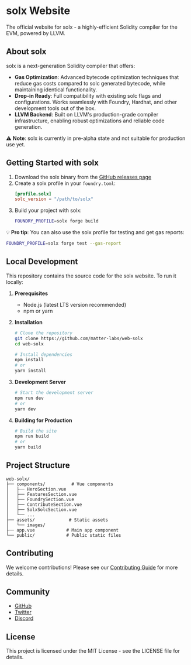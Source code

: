 # solx Website

The official website for solx - a highly-efficient Solidity compiler for the EVM, powered by LLVM.

## About solx

solx is a next-generation Solidity compiler that offers:

- **Gas Optimization**: Advanced bytecode optimization techniques that reduce gas costs compared to solc generated bytecode, while maintaining identical functionality.
- **Drop-in Ready**: Full compatibility with existing solc flags and configurations. Works seamlessly with Foundry, Hardhat, and other development tools out of the box.
- **LLVM Backend**: Built on LLVM's production-grade compiler infrastructure, enabling robust optimizations and reliable code generation.

⚠️ **Note**: solx is currently in pre-alpha state and not suitable for production use yet.

## Getting Started with solx

1. Download the solx binary from the [GitHub releases page](https://github.com/matter-labs/solx/releases)
2. Create a solx profile in your `foundry.toml`:
   ```toml
   [profile.solx]
   solc_version = "/path/to/solx"
   ```
3. Build your project with solx:
   ```bash
   FOUNDRY_PROFILE=solx forge build
   ```

💡 **Pro tip**: You can also use the solx profile for testing and get gas reports:
```bash
FOUNDRY_PROFILE=solx forge test --gas-report
```

## Local Development

This repository contains the source code for the solx website. To run it locally:

1. **Prerequisites**
   - Node.js (latest LTS version recommended)
   - npm or yarn

2. **Installation**
   ```bash
   # Clone the repository
   git clone https://github.com/matter-labs/web-solx
   cd web-solx

   # Install dependencies
   npm install
   # or
   yarn install
   ```

3. **Development Server**
   ```bash
   # Start the development server
   npm run dev
   # or
   yarn dev
   ```

4. **Building for Production**
   ```bash
   # Build the site
   npm run build
   # or
   yarn build
   ```

## Project Structure

```
web-solx/
├── components/          # Vue components
│   ├── HeroSection.vue
│   ├── FeaturesSection.vue
│   ├── FoundrySection.vue
│   ├── ContributeSection.vue
│   ├── SolxSolcSection.vue
│   └── ...
├── assets/             # Static assets
│   └── images/
├── app.vue            # Main app component
└── public/            # Public static files
```

## Contributing

We welcome contributions! Please see our [Contributing Guide](https://github.com/matter-labs/solx/blob/main/CONTRIBUTING.md) for more details.

## Community

- [GitHub](https://github.com/matter-labs/solx)
- [Twitter](https://twitter.com/zksync)
- [Discord](https://join.zksync.dev/)

## License

This project is licensed under the MIT License - see the LICENSE file for details.
